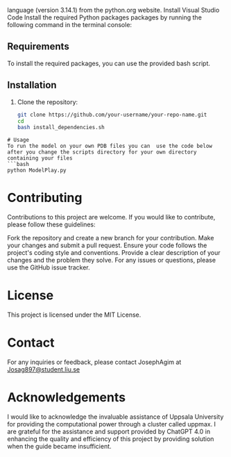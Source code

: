 language (version 3.14.1) from the python.org website.
Install Visual Studio Code
Install the required Python packages packages by running the following command in the terminal console:

## Requirements

To install the required packages, you can use the provided bash script.

## Installation

1. Clone the repository:

   ```bash
   git clone https://github.com/your-username/your-repo-name.git
   cd 
   bash install_dependencies.sh

```
# Usage
To run the model on your own PDB files you can  use the code below after you change the scripts directory for your own directory containing your files 
```bash
python ModelPlay.py
```
# Contributing
Contributions to this project are welcome. If you would like to contribute, please follow these guidelines:

Fork the repository and create a new branch for your contribution.
Make your changes and submit a pull request.
Ensure your code follows the project's coding style and conventions.
Provide a clear description of your changes and the problem they solve.
For any issues or questions, please use the GitHub issue tracker.

# License
This project is licensed under the MIT License.

# Contact
For any inquiries or feedback, please contact JosephAgim at Josag897@student.liu.se

# Acknowledgements
I would like to acknowledge the invaluable assistance of Uppsala University for providing the computational power through a cluster called uppmax. 
I are grateful for the assistance and support provided by ChatGPT 4.0 in enhancing the quality and efficiency of this project by  providing solution when the guide became insufficient.
